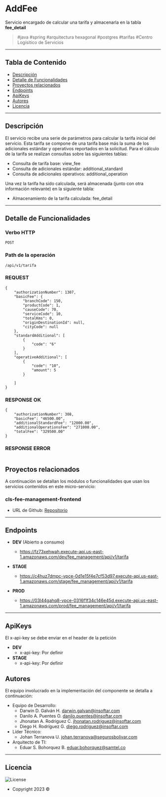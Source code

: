 # AddFee

Servicio encargado de calcular una tarifa y almacenarla en la tabla **fee_detail**

> #java #spring #arquitectura hexagonal #postgres #tarifas #Centro Logísitico de Servicios

---

## Tabla de Contenido

- [Descripción](#descripción)
- [Detalle de Funcionalidades](#detalle-de-funcionalidades)
- [Proyectos relacionados](#proyectos-relacionados)
- [Endpoints](#endpoints)
- [ApiKeys](#apiKeys)
- [Autores](#autores)
- [Licencia](#licencia)

---

## Descripción

El servicio recibe una serie de parámetros para calcular la tarifa inicial del servicio. Esta tarifa se compone de una
tarifa base más la suma de los adicionales estándar y operativos reportados en la solicitud. Para el cálculo de la
tarifa se realizan consultas sobre las siguientes tablas:

- Consulta de tarifa base: view_fee
- Consulta de adicionales estándar: additional_standard
- Consulta de adicionales operativos: additional_operation

Una vez la tarifa ha sido calculada, será almacenada (junto con otra información relevante) en la siguiente tabla:

- Almacenamiento de la tarifa calculada: fee_detail

---

## Detalle de Funcionalidades

### Verbo HTTP

```
POST
```

### Path de la operación

```
/api/v1/tarifa
```

### REQUEST

```
{
    "authorizationNumber": 1307,
    "basicFee": {
        "branchCode": 150,
        "productCode": 1,
        "causeCode": 70,
        "serviceCode": 10,
        "totalKms": 0,
        "originDestinationId": null,
        "cityCode": null
    },
    "standardAdditional": [
        {
            "code": "6"
        }
    ],
    "operativeAdditional": [
        {
            "code": "10",
            "amount": 5
        }
     
    ]
}
```

### RESPONSE OK

```
{
    "authorizationNumber": 308,
    "basicFee": "46500.00",
    "additionalStandardFee": "12000.00",
    "additionalOperationsFee": "271000.00",
    "totalFee": "329500.00"
}
```

### RESPONSE ERROR

```

```

## Proyectos relacionados

A continuación se detallan los módulos o funcionalidades que usan los servicios contenidos en este micro-servicio:

### cls-fee-management-frontend

- URL de
  Github:  [Repositorio](https://github.com/segurosbolivar/cls-fee-management-frontend)

---

## Endpoints

- **DEV** (Abierto a consumo)
    - https://fz73xehwah.execute-api.us-east-1.amazonaws.com/dev/fee_management/api/v1/tarifa

- **STAGE**
    - https://c4huz7dmpc-vpce-0d1e15f4e7cf53d97.execute-api.us-east-1.amazonaws.com/stage/fee_management/api/v1/tarifa

- **PROD**
    - https://03l44gahq8-vpce-0316f1f34c146e45d.execute-api.us-east-1.amazonaws.com/prod/fee_management/api/v1/tarifa

---

## ApiKeys

El x-api-key se debe enviar en el header de la petición

- **DEV**
    - x-api-key: Por definir
- **STAGE**
    - x-api-key: Por definir

## Autores

El equipo involucrado en la implementación del componente se detalla a continuación:

- Equipo de Desarrollo:
    - Darwin D. Galván H. <darwin.galvan@insoftar.com>
    - Danilo A. Puentes O. <danilo.puentes@insoftar.com>
    - Jhonatan A. Rodriguez C. <jhonatan.rodriguez@insoftar.com>
    - Diego H. Rodríguez G. <diego.rodriguez@insoftar.com>
- Líder Técnico:
    - Johan Terranova U. <johan.terranova@segurosbolivar.com>
- Arquitecto de TI:
    - Eduar S. Bohorquez B. <eduar.bohorquez@samtel.co>

---

## Licencia

![License](https://img.shields.io/badge/Licencia-Seguros%20Bolivar-green)

- Copyright 2023 ©